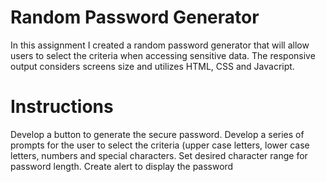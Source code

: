 # Random Password Generator

In this assignment I created a random password generator that will allow users to select the criteria when accessing sensitive data. The responsive output considers screens size and utilizes HTML, CSS and Javacript.

# Instructions

Develop a button to generate the secure password.
Develop a series of prompts for the user to select the criteria (upper case letters, lower case letters, numbers and special characters.
Set desired character range for password length.
Create alert to display the password

